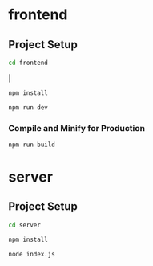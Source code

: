 # frontend

## Project Setup

```sh
cd frontend
```
|
```sh
npm install
```

```sh
npm run dev
```

### Compile and Minify for Production

```sh
npm run build
```
# server

## Project Setup

```sh
cd server
```

```sh
npm install
```

```sh
node index.js
```

